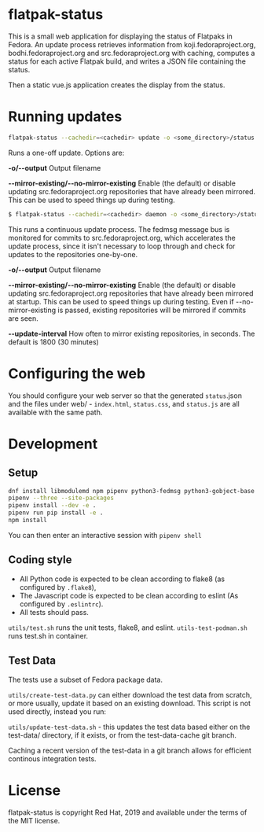 flatpak-status
==============

This is a small web application for displaying the status of Flatpaks in Fedora.
An update process retrieves information from koji.fedoraproject.org,
bodhi.fedoraproject.org and
src.fedoraproject.org with caching,
computes a status for each active Flatpak build,
and writes a JSON file containing the status.

Then a static vue.js application creates the display from the status.

Running updates
===============

``` sh
flatpak-status --cachedir=<cachedir> update -o <some_directory>/status.json
```

Runs a one-off update. Options are:

**-o/--output**
Output filename

**--mirror-existing/--no-mirror-existing**
Enable (the default) or disable updating src.fedoraproject.org repositories that have already been mirrored.
This can be used to speed things up during testing.


``` sh
$ flatpak-status --cachedir=<cachedir> daemon -o <some_directory>/status.json
```

This runs a continuous update process. The fedmsg message bus is monitored for commits to
src.fedoraproject.org, which  accelerates the update process, since it isn't necessary
to loop through and check for updates to the repositories one-by-one.

**-o/--output**
Output filename

**--mirror-existing/--no-mirror-existing**
Enable (the default) or disable updating src.fedoraproject.org repositories that have
already been mirrored at startup. This can be used to speed things up during testing.
Even if --no-mirror-existing is passed, existing repositories will be mirrored if
commits are seen.

**--update-interval**
How often to mirror existing repositories, in seconds. The default is 1800 (30 minutes)


Configuring the web
===================

You should configure your web server so that the generated
`status`.json and the files under web/ -
`index.html`,
`status.css`,
and `status.js` are all available with the same path.

Development
===========

Setup
-----

``` sh
dnf install libmodulemd npm pipenv python3-fedmsg python3-gobject-base python3-koji python3-pip
pipenv --three --site-packages
pipenv install --dev -e .
pipenv run pip install -e .
npm install
```

You can then enter an interactive session with `pipenv shell`

Coding style
------------
* All Python code is expected to be clean according to flake8
(as configured by `.flake8`),
* The Javascript code is expected to be clean according to eslint
(As configured by `.eslintrc`).
* All tests should pass.

`utils/test.sh` runs the unit tests, flake8, and eslint.
`utils-test-podman.sh` runs test.sh in container.

Test Data
---------
The tests use a subset of Fedora package data.

`utils/create-test-data.py` can either download the test data from scratch,
or more usually, update it based on an existing download. This script
is not used directly, instead you run:

`utils/update-test-data.sh` - this updates the test data based either
on the test-data/ directory, if it exists, or from the test-data-cache
git branch.

Caching a recent version of the test-data in a git branch allows for efficient
continous integration tests.

License
=======
flatpak-status is copyright Red Hat, 2019 and available under the terms of the MIT license.




